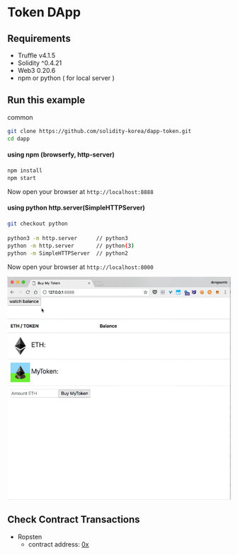 # Token DApp

## Requirements

- Truffle v4.1.5 
- Solidity ^0.4.21
- Web3 0.20.6
- npm or python ( for local server )


## Run this example

common

```bash
git clone https://github.com/solidity-korea/dapp-token.git
cd dapp
```

#### using npm (browserfy, http-server)
```bash
npm install
npm start
```

Now open your browser at `http://localhost:8888`



#### using python http.server(SimpleHTTPServer)
```bash
git checkout python

python3 -m http.server      // python3  
python -m http.server       // python(3)
python -m SimpleHTTPServer  // python2

```
Now open your browser at `http://localhost:8000`


![img](dapp/img/token-example.gif)

## Check Contract Transactions

- Ropsten
    - contract address: [0x](https://ropsten.etherscan.io/address/0x)